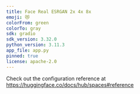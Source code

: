 ```yaml
---
title: Face Real ESRGAN 2x 4x 8x
emoji: 😻
colorFrom: green
colorTo: gray
sdk: gradio
sdk_version: 3.32.0
python_version: 3.11.3
app_file: app.py
pinned: true
license: apache-2.0
---
```


Check out the configuration reference at https://huggingface.co/docs/hub/spaces#reference

